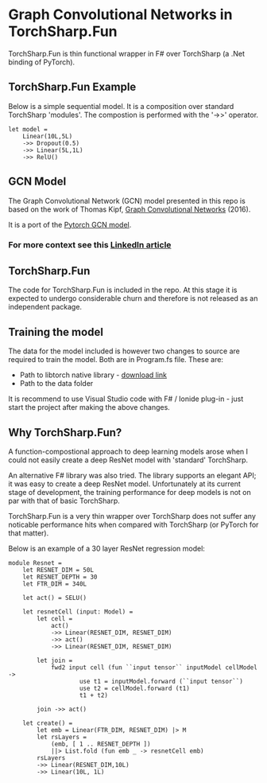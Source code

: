 # Graph Convolutional Networks in TorchSharp.Fun

TorchSharp.Fun is thin functional wrapper in F# over TorchSharp (a .Net binding of PyTorch).

## TorchSharp.Fun Example

Below is a simple sequential model. It is a composition over standard TorchSharp 'modules'. The compostion is performed with the '->>' operator.

```F#
let model = 
    Linear(10L,5L) 
    ->> Dropout(0.5)
    ->> Linear(5L,1L) 
    ->> RelU()
```

## GCN Model

The Graph Convolutional Network (GCN) model presented in this repo is based on the work of Thomas Kipf, [Graph Convolutional Networks](http://tkipf.github.io/graph-convolutional-networks/) (2016).

It is a port of the [Pytorch GCN model](http://github.com/tkipf/pygcn).

### For more context see this [LinkedIn article](https://www.linkedin.com/pulse/graph-convolutional-network-model-strongly-typed-faisal-waris-phd/?trackingId=i4c8eRsEUdaaaXP5KkFLdw%3D%3D)

## TorchSharp.Fun

The code for TorchSharp.Fun is included in the repo. At this stage it is expected to undergo considerable churn and therefore is not released as an independent package.

## Training the model

The data for the model included is however two changes to source are required to train the model. Both are in Program.fs file. These are:

- Path to libtorch native library - [download link](https://pytorch.org/)
- Path to the data folder

It is recommend to use Visual Studio code with F# / Ionide plug-in - just start the project after making the above changes.

## Why TorchSharp.Fun?

A function-compostional approach to deep learning models arose when I could not easily create a deep ResNet model with 'standard' TorchSharp.

An alternative F# library was also tried. The library supports an elegant API; it was easy to create a deep ResNet model. Unfortunately at its current stage of development, the training performance for deep models is not on par with that of basic TorchSharp.

TorchSharp.Fun is a very thin wrapper over TorchSharp does not suffer any noticable performance hits when compared with TorchSharp (or PyTorch for that matter).

Below is an example of a 30 layer ResNet regression model:

```F#
module Resnet =
    let RESNET_DIM = 50L
    let RESNET_DEPTH = 30
    let FTR_DIM = 340L

    let act() = SELU()

    let resnetCell (input: Model) =
        let cell =
            act()
            ->> Linear(RESNET_DIM, RESNET_DIM) 
            ->> act()
            ->> Linear(RESNET_DIM, RESNET_DIM)
            
        let join =
            fwd2 input cell (fun ``input tensor`` inputModel cellModel -> 
                    use t1 = inputModel.forward (``input tensor``)
                    use t2 = cellModel.forward (t1)
                    t1 + t2)

        join ->> act()

    let create() =    
        let emb = Linear(FTR_DIM, RESNET_DIM) |> M
        let rsLayers =
            (emb, [ 1 .. RESNET_DEPTH ])
            ||> List.fold (fun emb _ -> resnetCell emb)
        rsLayers
        ->> Linear(RESNET_DIM,10L) 
        ->> Linear(10L, 1L)
        
```
